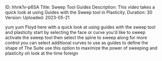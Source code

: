 ID: hhnk1v-p6SA
Title: Sweep Tool Guides
Description: This video takes a quick look at using Guides with the Sweep tool in Plasticity.
Duration: 30
Version: 
Uploaded: 2023-05-21

yum yum
Floyd here with a quick look at using
guides with the sweep tool and
plasticity start by selecting the face
or curve you'd like to sweep activate
the sweep tool then select the spine to
sweep along for more control you can
select additional curves to use as
guides to define the shape of The Suite
use this option to maximize the power of
sweeping and plasticity oh look at the
time
foreign
